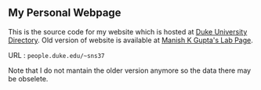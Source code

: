 ## My Personal Webpage

This is the source code for my website which is hosted at [Duke University Directory](people.duke.edu/~sns37). Old version of website is available at [Manish K Gupta's Lab Page](guptalab.org/shalinshah). 

URL : `people.duke.edu/~sns37`

Note that I do not mantain the older version anymore so the data there may be obselete. 
